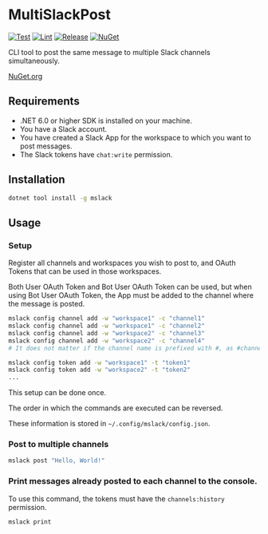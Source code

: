 # MultiSlackPost

[![Test](https://github.com/VeyronSakai/MultiSlackPost/actions/workflows/test.yml/badge.svg)](https://github.com/VeyronSakai/MultiSlackPost/actions/workflows/test.yml) [![Lint](https://github.com/VeyronSakai/MultiSlackPost/actions/workflows/lint.yml/badge.svg)](https://github.com/VeyronSakai/MultiSlackPost/actions/workflows/lint.yml) [![Release](https://github.com/VeyronSakai/MultiSlackPost/actions/workflows/release.yml/badge.svg)](https://github.com/VeyronSakai/MultiSlackPost/actions/workflows/release.yml) [![NuGet](https://img.shields.io/nuget/v/mslack.svg)](https://www.nuget.org/packages/mslack/) 

CLI tool to post the same message to multiple Slack channels simultaneously.

[NuGet.org](https://www.nuget.org/packages/mslack)

## Requirements

- .NET 6.0 or higher SDK is installed on your machine.
- You have a Slack account.
- You have created a Slack App for the workspace to which you want to post messages.
- The Slack tokens have `chat:write` permission.

## Installation

```bash
dotnet tool install -g mslack
```

## Usage

### Setup

Register all channels and workspaces you wish to post to, and OAuth Tokens that can be used in those workspaces.

Both User OAuth Token and Bot User OAuth Token can be used, but when using Bot User OAuth Token, the App must be added to the channel where the message is posted.

```bash
mslack config channel add -w "workspace1" -c "channel1"  
mslack config channel add -w "workspace1" -c "channel2"
mslack config channel add -w "workspace2" -c "channel3"
mslack config channel add -w "workspace2" -c "channel4"
# It does not matter if the channel name is prefixed with #, as #channel.

mslack config token add -w "workspace1" -t "token1"
mslack config token add -w "workspace2" -t "token2"
...
```
This setup can be done once.

The order in which the commands are executed can be reversed.

These information is stored in `~/.config/mslack/config.json`.

### Post to multiple channels

```bash
mslack post "Hello, World!"
```

### Print messages already posted to each channel to the console.

To use this command, the tokens must have the `channels:history` permission.

```bash
mslack print
```
